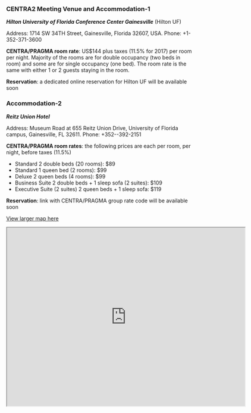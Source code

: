 
### CENTRA2 Meeting Venue and Accommodation-1

<strong><i> Hilton University of Florida Conference Center Gainesville</i></strong> (Hilton UF) <br />

Address: 1714 SW 34TH Street, Gainesville, Florida 32607, USA. Phone: +1-352-371-3600

<strong> CENTRA/PRAGMA room rate</strong>: US$144 plus taxes (11.5% for 2017) per room per night. Majority of the rooms are for double occupancy (two beds in room) and some are for single occupancy (one bed). The room rate is the same with either 1 or 2 guests staying in the room. 

<strong>Reservation</strong>: a dedicated online reservation for Hilton UF will be available soon

### Accommodation-2

<strong><i> Reitz Union Hotel</i></strong>

Address: Museum Road at 655 Reitz Union Drive, University of Florida campus, Gainesville, FL 32611. Phone: +352--392-2151

<strong>CENTRA/PRAGMA room rates</strong>: the following prices are each per room, per night, before taxes (11.5%)
 <ul>
 <li>Standard 2 double beds (20 rooms): $89 </li>
 <li>Standard 1 queen bed (2 rooms): $99 </li>
 <li>Deluxe 2 queen beds (4 rooms): $99 </li>
 <li>Business Suite 2 double beds + 1 sleep sofa (2 suites): $109</li>
 <li>Executive Suite (2 suites) 2 queen beds + 1 sleep sofa: $119</li>
 </ul>

<strong>Reservation</strong>: link with CENTRA/PRAGMA group rate code will be available soon

<a href="https://goo.gl/AjSyvS" target="_blank">View larger map here</a>
<iframe src="https://www.google.com/maps/d/embed?mid=1y8tewMB7Ku4CbS0yLdHUf7iQ4JU" width="640" height="480"></iframe>

